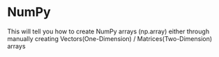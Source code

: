 # NumPy
This will tell you how to create NumPy arrays (np.array) either through manually creating Vectors(One-Dimension) / Matrices(Two-Dimension) arrays
